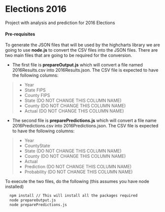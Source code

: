 # Elections 2016
Project with analysis and prediction for 2016 Elections

#### Pre-requisites
To generate the JSON files that will be used by the highcharts library we are going to use
**node.js** to convert the CSV files into the JSON files. There are two main files that are
going to be required for the conversion. 

* The first file is **prepareOutput.js** which will convert a file named 2016Results.csv into
2016Results.json. The CSV file is expected to have the following columns:
> * Year
> * State FIPS
> * County FIPS
> * State (DO NOT CHANGE THIS COLUMN NAME)
> * County (DO NOT CHANGE THIS COLUMN NAME)
> * Actual (DO NOT CHANGE THIS COLUMN NAME)

* The second file is **preparePredictions.js** which will convert a file name 2016Predictions.csv
into 2016Predictions.json. The CSV file is expected to have the following columns:
> * Year
> * CountyState
> * State (DO NOT CHANGE THIS COLUMN NAME)
> * County (DO NOT CHANGE THIS COLUMN NAME)
> * Actual
> * Prediction (DO NOT CHANGE THIS COLUMN NAME)
> * Probability (DO NOT CHANGE THIS COLUMN NAME)

To execute the two files, do the following (this assumes you have node installed)
```bash
  npm install // This will install all the packages required
  node prepareOutput.js
  node preparePredictions.js
```